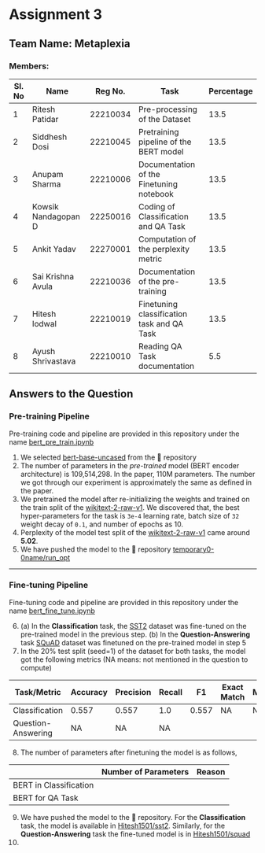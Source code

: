 # Assignment 3

## Team Name: Metaplexia
### Members: 


| Sl. No | Name                | Reg No.  | Task | Percentage |
|--------|---------------------|----------|------|-----|
| 1      | Ritesh Patidar      | 22210034 | Pre-processing of the Dataset | 13.5 |
| 2      | Siddhesh Dosi       | 22210045 | Pretraining pipeline of the BERT model |13.5|
| 3      | Anupam Sharma       | 22210006 | Documentation of the Finetuning notebook |13.5|
| 4      | Kowsik Nandagopan D | 22250016 | Coding of Classification and QA Task |13.5|
| 5      | Ankit Yadav         | 22270001 | Computation of the perplexity metric |13.5|
| 6      | Sai Krishna Avula   | 22210036 | Documentation of the pre-training |13.5|
| 7      | Hitesh lodwal       | 22210019 | Finetuning classification task and QA Task |13.5| 
| 8      | Ayush Shrivastava   | 22210010 | Reading QA Task documentation |5.5|

## Answers to the Question
### Pre-training Pipeline
Pre-training code and pipeline are provided in this repository under the name [bert_pre_train.ipynb](https://github.com/NLP613-Metaplexia/assignment3/blob/main/bert_pre_train.ipynb)
1. We selected [bert-base-uncased](https://huggingface.co/bert-base-uncased) from the 🤗 repository
2. The number of parameters in the _pre-trained_ model (BERT encoder architecture) is 109,514,298. In the paper, 110M parameters. The number we got through our experiment is approximately the same as defined in the paper.
3. We pretrained the model after re-initializing the weights and trained on the train split of the [wikitext-2-raw-v1](https://huggingface.co/datasets/wikitext/viewer/wikitext-2-raw-v1). We discovered that, the best hyper-parameters for the task is `3e-4` learning rate, batch size of `32` weight decay of `0.1`, and number of epochs as 10.
4. Perplexity of the model test split of the [wikitext-2-raw-v1](https://huggingface.co/datasets/wikitext/viewer/wikitext-2-raw-v1) came around **5.02**. 
5. We have pushed the model to the 🤗 repository [temporary0-0name/run_opt](https://huggingface.co/temporary0-0name/run_opt)
---   

### Fine-tuning Pipeline
Fine-tuning code and pipeline are provided in this repository under the name [bert_fine_tune.ipynb](https://github.com/NLP613-Metaplexia/assignment3/blob/main/bert_fine_tune.ipynb)

6. (a) In the **Classification** task, the [SST2](https://www.kaggle.com/datasets/atulanandjha/stanford-sentiment-treebank-v2-sst2) dataset was fine-tuned on the pre-trained model in the previous step.
   (b) In the **Question-Answering** task [SQuAD](https://huggingface.co/datasets/squad_v2) dataset was finetuned on the pre-trained model in step 5
7. In the 20% test split (seed=1) of the dataset for both tasks, the model got the following metrics (NA means: not mentioned in the question to compute)

   
 | **Task/Metric**    | **Accuracy** | **Precision** | **Recall** | **F1** | **Exact Match** | **METEOR** | **BLEU** | **ROUGE** |
|--------------------|--------------|---------------|------------|--------|-----------------|------------|----------|-----------|
| Classification     | 0.557        | 0.557         | 1.0        | 0.557  | NA              | NA         | NA       | NA        |
| Question-Answering | NA           | NA            | NA         |        |                 |            |          |           |  


8. The number of parameters after finetuning the model is as follows,
   
|                        | **Number of Parameters** | **Reason** |
|------------------------|--------------------------|------------|
| BERT in Classification |                          |            |
| BERT for QA Task       |                          |            |

9. We have pushed the model to the 🤗 repository. For the **Classification** task, the model is available in [Hitesh1501/sst2](https://huggingface.co/Hitesh1501/sst2). Similarly, for the **Question-Answering** task the fine-tuned model is in
 [Hitesh1501/squad](https://huggingface.co/Hitesh1501/squad)
10. 
